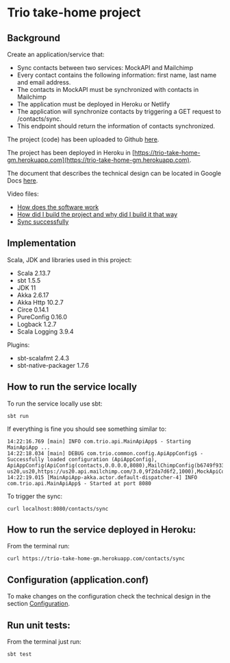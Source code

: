 # Trio take-home project

## Background

Create an application/service that:

- Sync contacts between two services: MockAPI and Mailchimp
- Every contact contains the following information: first name, last name and email address.
- The contacts in MockAPI must be synchronized with contacts in Mailchimp
- The application must be deployed in Heroku or Netlify
- The application will synchronize contacts by triggering a GET request to /contacts/sync.
- This endpoint should return the information of contacts synchronized.

The project (code) has been uploaded to Github [here](https://github.com/ovats/trio-sync-contacts).

The project has been deployed in Heroku in [https://trio-take-home-gm.herokuapp.com](https://trio-take-home-gm.herokuapp.com).

The document that describes the technical design can be located in Google Docs [here](https://docs.google.com/document/d/124_7YyWPJWbFZ2UGSVMWgdV169lnBB1PdUwTZfq-em0/edit?usp=sharing).

Video files:
- [How does the software work](https://drive.google.com/file/d/1KgvkpDifpBuge144GDf8h5SgMAR2HQA9/view?usp=sharing)
- [How did I build the project and why did I build it that way](https://drive.google.com/file/d/1QK_O3IDdEnMui3motgbnTVuJr1aWnQR6/view?usp=sharing)
- [Sync successfully](https://drive.google.com/file/d/1tizI0paRpvn7i2yZwqZnFTARVj5pUvbI/view?usp=sharing)    

## Implementation

Scala, JDK and libraries used in this project:

- Scala 2.13.7
- sbt 1.5.5
- JDK 11
- Akka 2.6.17
- Akka Http 10.2.7
- Circe 0.14.1
- PureConfig 0.16.0
- Logback 1.2.7
- Scala Logging 3.9.4

Plugins:

- sbt-scalafmt 2.4.3
- sbt-native-packager 1.7.6


## How to run the service locally

To run the service locally use sbt:

```
sbt run
```

If everything is fine you should see something similar to:

```
14:22:16.769 [main] INFO com.trio.api.MainApiApp$ - Starting MainApiApp ...
14:22:18.034 [main] DEBUG com.trio.common.config.ApiAppConfig$ - Successfully loaded configuration (ApiAppConfig), ApiAppConfig(ApiConfig(contacts,0.0.0.0,8080),MailChimpConfig(b6749f9334fb7684fd16c5818632d647-us20,us20,https://us20.api.mailchimp.com/3.0,9f2da7d6f2,1000),MockApiConfig(http://localhost:8081))
14:22:19.015 [MainApiApp-akka.actor.default-dispatcher-4] INFO com.trio.api.MainApiApp$ - Started at port 8080
```

To trigger the sync:

```
curl localhost:8080/contacts/sync
```

## How to run the service deployed in Heroku:

From the terminal run:

```
curl https://trio-take-home-gm.herokuapp.com/contacts/sync
```

## Configuration (application.conf)

To make changes on the configuration check the technical design in the section [Configuration](https://docs.google.com/document/d/124_7YyWPJWbFZ2UGSVMWgdV169lnBB1PdUwTZfq-em0/edit?usp=sharing).

## Run unit tests:

From the terminal just run:

```
sbt test
```